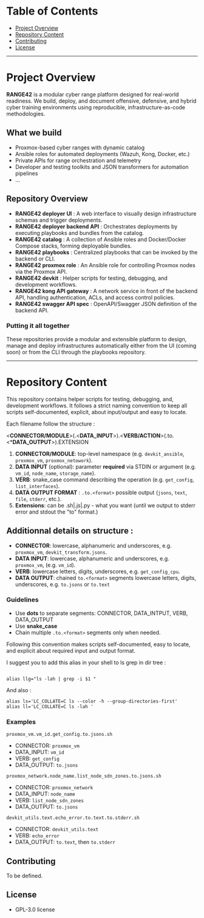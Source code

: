 
# Table of Contents
- [Project Overview](#Project-Overview)
- [Repository Content](#Repository-Content)
- [Contributing](#Contributing) 
- [License](#License)

---

# Project Overview

**RANGE42** is a modular cyber range platform designed for real-world readiness.
We build, deploy, and document offensive, defensive, and hybrid cyber training environments using reproducible, infrastructure-as-code methodologies.

## What we build

- Proxmox-based cyber ranges with dynamic catalog 
- Ansible roles for automated deployments (Wazuh, Kong, Docker, etc.)
- Private APIs for range orchestration and telemetry
- Developer and testing toolkits and JSON transformers for automation pipelines
- ...

## Repository Overview

- **RANGE42 deployer UI** : A web interface to visually design infrastructure schemas and trigger deployments.
- **RANGE42 deployer backend API** : Orchestrates deployments by executing playbooks and bundles from the catalog.
- **RANGE42 catalog** : A collection of Ansible roles and Docker/Docker Compose stacks, forming deployable bundles.
- **RANGE42 playbooks** : Centralized playbooks that can be invoked by the backend or CLI.
- **RANGE42 proxmox role** : An Ansible role for controlling Proxmox nodes via the Proxmox API.
- **RANGE42 devkit** : Helper scripts for testing, debugging, and development workflows.
- **RANGE42 kong API gateway** : A network service in front of the backend API, handling authentication, ACLs, and access control policies.
- **RANGE42 swagger API spec** : OpenAPI/Swagger JSON definition of the backend API.


### Putting it all together

These repositories provide a modular and extensible platform to design, manage and deploy infrastructures automatically  either from the UI (coming soon) or from the CLI through the playbooks repository.

---

# Repository Content

This repository contains helper scripts for testing, debugging, and, development workflows.
It follows a strict naming convention to keep all scripts self-documented, explicit, about input/output and easy to locate.

Each filename follow the structure :


<**CONNECTOR/MODULE**>(.<**DATA_INPUT**>).<**VERB/ACTION**>(.to.<***DATA_OUTPUT**>).EXTENSION


1. **CONNECTOR/MODULE**: top-level namespace (e.g. `devkit_ansible`, `proxmox_vm`, `proxmox_netowork`).
2. **DATA INPUT** (optional): parameter **required** via STDIN or argument (e.g. `vm_id`, `node_name`, `storage_name`).
3. **VERB**: snake_case command describing the operation (e.g. `get_config`, `list_interfaces`).
4. **DATA OUTPUT FORMAT** : `.to.<format>` possible output (`jsons`, `text`, `file`, `stderr`, etc.).
5. **Extensions**: can be .sh|.js|.py - what you want (until we output to stderr error and stdout the "to" format.)



## Additionnal details on structure : 

- **CONNECTOR**: lowercase, alphanumeric and underscores, e.g. `proxmox_vm`, `devkit_transform.jsons`.
- **DATA INPUT**: lowercase, alphanumeric and underscores, e.g. `proxmox_vm`,  (e.g. `vm_id`).
- **VERB**: lowercase letters, digits, underscores, e.g. `get_config_cpu`.
- **DATA OUTPUT**: chained `to.<format>` segments lowercase letters, digits, underscores, e.g. `to.jsons` or `to.text`


### Guidelines

- Use **dots** to separate segments: CONNECTOR, DATA_INTPUT, VERB, DATA_OUTPUT
- Use **snake_case** 
- Chain multiple `.to.<format>` segments only when needed.


Following this convention makes scripts self-documented, easy to locate, and explicit about required input and output format.

I suggest you to add this alias in your shell to ls grep in dir tree : 

```

alias llg="ls -lah | grep -i $1 " 

```

And also : 

```
alias ls='LC_COLLATE=C ls --color -h --group-directories-first'
alias ll='LC_COLLATE=C ls -lah '

```

### Examples 

`proxmox_vm.vm_id.get_config.to.jsons.sh`
- CONNECTOR: `proxmox_vm`  
- DATA_INPUT: `vm_id`  
- VERB: `get_config`  
- DATA_OUTPUT: `to.jsons`

`proxmox_network.node_name.list_node_sdn_zones.to.jsons.sh`
- CONNECTOR: `proxmox_network`  
- DATA_INPUT: `node_name`  
- VERB: `list_node_sdn_zones`  
- DATA_OUTPUT: `to.jsons`

`devkit_utils.text.echo_error.to.text.to.stderr.sh`
- CONNECTOR: `devkit_utils.text`  
- VERB: `echo_error`  
- DATA_OUTPUT: `to.text`, then `to.stderr`



## Contributing

To be defined.


## License

- GPL-3.0 license



